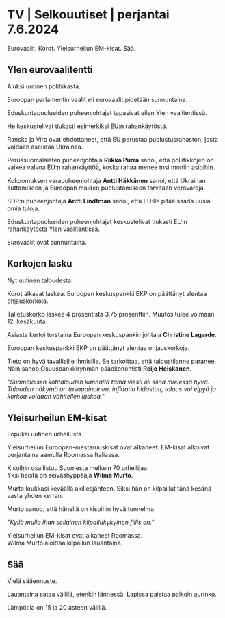 # TV \| Selkouutiset \| perjantai 7.6.2024

Eurovaalit. Korot. Yleisurheilun EM-kisat. Sää.

## Ylen eurovaalitentti

Aluksi uutinen politiikasta.

Euroopan parlamentin vaalit eli eurovaalit pidetään sunnuntaina.

Eduskuntapuolueiden puheenjohtajat tapasivat eilen Ylen vaalitentissä.

He keskustelivat tiukasti esimerkiksi EU:n rahankäytöstä.

Ranska ja Viro ovat ehdottaneet, että EU perustaa puolustusrahaston, josta voidaan aseistaa Ukrainaa.

Perussuomalaisten puheenjohtaja **Riikka Purra** sanoi, että poliitikkojen on vaikea valvoa EU:n rahankäyttöä, koska rahaa menee tosi moniin asioihin.

Kokoomuksen varapuheenjohtaja **Antti Häkkänen** sanoi, että Ukrainan auttamiseen ja Euroopan maiden puolustamiseen tarvitaan verovaroja.

SDP:n puheenjohtaja **Antti Lindtman** sanoi, että EU:lle pitää saada uusia omia tuloja.

Eduskuntapuolueiden puheenjohtajat keskustelivat tiukasti EU:n rahankäytöstä Ylen vaalitentissä.

Eurovaalit ovat sunnuntaina.

## Korkojen lasku

Nyt uutinen taloudesta.

Korot alkavat laskea. Euroopan keskuspankki EKP on päättänyt alentaa ohjauskorkoja.

Talletuskorko laskee 4 prosentista 3,75 prosenttiin. Muutos tulee voimaan 12. kesäkuuta.

Asiasta kertoi torstaina Euroopan keskuspankin johtaja **Christine Lagarde**.

Euroopan keskuspankki EKP on päättänyt alentaa ohjauskorkoja.

Tieto on hyvä tavallisille ihmisille. Se tarkoittaa, että taloustilanne paranee. Näin sanoo Osuuspankkiryhmän pääekonomisti **Reijo Heiskanen**.

*"Suomalaisen kotitalouden kannalta tämä viesti oli siinä mielessä hyvä. Talouden näkymä on tasapainoinen, inflaatio hidastuu, talous voi elpyä ja korkoa voidaan vähitellen laskea."*

## Yleisurheilun EM-kisat

Lopuksi uutinen urheilusta.

Yleisurheilun Euroopan-mestaruuskisat ovat alkaneet. EM-kisat alkoivat perjantaina aamulla Roomassa Italiassa.

Kisoihin osallistuu Suomesta melkein 70 urheilijaa.\
Yksi heistä on seiväshyppääjä **Wilma Murto**.

Murto loukkasi keväällä akillesjänteen. Siksi hän on kilpaillut tänä kesänä vasta yhden kerran.

Murto sanoo, että hänellä on kisoihin hyvä tunnelma.

*"Kyllä mulla ihan sellainen kilpailukykyinen fiilis on."*

Yleisurheilun EM-kisat ovat alkaneet Roomassa.\
Wilma Murto aloittaa kilpailun lauantaina.

## Sää

Vielä sääennuste.

Lauantaina sataa välillä, etenkin lännessä. Lapissa paistaa paikoin aurinko.

Lämpötila on 15 ja 20 asteen välillä.

